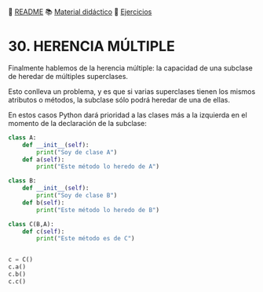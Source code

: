 :page_with_curl: [README](../README.md) :books: [Material didáctico](/documentation/indicedocu.md) :pencil: [Ejercicios](/tests/indicetests.md)

# 30. HERENCIA MÚLTIPLE

Finalmente hablemos de la herencia múltiple: la capacidad de una subclase de heredar de múltiples superclases.

Esto conlleva un problema, y es que si varias superclases tienen los mismos atributos o métodos, la subclase sólo podrá heredar de una de ellas.

En estos casos Python dará prioridad a las clases más a la izquierda en el momento de la declaración de la subclase:

````python
class A:
    def __init__(self):
        print("Soy de clase A")
    def a(self):
        print("Este método lo heredo de A")

class B:
    def __init__(self):
        print("Soy de clase B")
    def b(self):
        print("Este método lo heredo de B")

class C(B,A):
    def c(self):
        print("Este método es de C")


c = C()
c.a()
c.b()
c.c()
````

